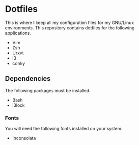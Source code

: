 # Dotfiles
This is where I keep all my configuration files for my GNU/Linux environments.
This repository contains dotfiles for the following applications.
* Vim
* Zsh
* Urxvt
* i3
* conky

## Dependencies
The following packages must be installed.
* Bash
* i3lock

### Fonts
You will need the following fonts installed on your system.
* Inconsolata
